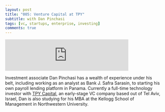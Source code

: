 ```yaml
---
layout: post
title: "005: Venture Capital at TPY"
subtitle: with Dan Pinchasi
tags: [vc, startups, enterprise, investing]
comments: true
---
```


<iframe src="https://anchor.fm/herethefuture/embed/episodes/005-Venture-Capital-at-TPY---Dan-Pinchasi-ekpj04" height="102px" width="400px" frameborder="0" scrolling="no"></iframe>

Investment associate Dan Pinchasi has a wealth of experience under his belt, including working as an analyst as Bank J. Safra Sarasin, to starting his own payroll lending platform in Panama. Currently a full-time technology investor with [TPY Capital](https://tpycapital.com/), an early-stage VC company based out of Tel Aviv, Israel, Dan is also studying for his MBA at the Kellogg School of Management in Northwestern University. 